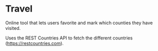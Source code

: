 # Travel

Online tool that lets users favorite and mark which counties they have visited.

Uses the REST Countries API to fetch the different countries (https://restcountries.com).